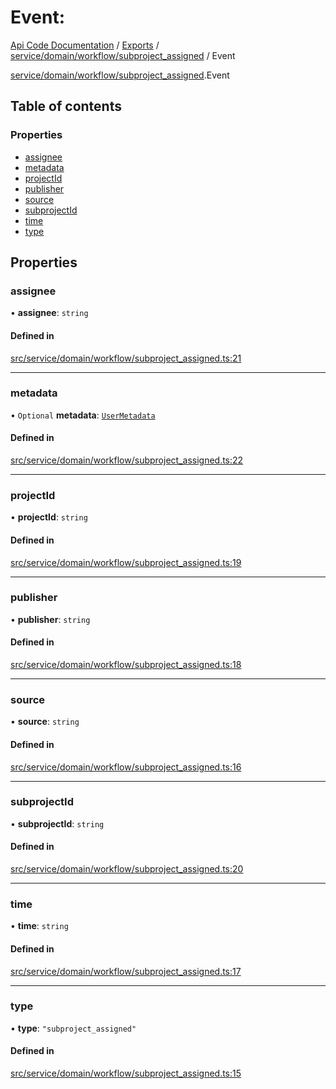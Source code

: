 # Event: 
 
[Api Code Documentation](../README.md) / [Exports](../modules.md) / [service/domain/workflow/subproject\_assigned](../modules/service_domain_workflow_subproject_assigned.md) / Event

[service/domain/workflow/subproject\_assigned](../modules/service_domain_workflow_subproject_assigned.md).Event

## Table of contents

### Properties

- [assignee](service_domain_workflow_subproject_assigned.Event.md#assignee)
- [metadata](service_domain_workflow_subproject_assigned.Event.md#metadata)
- [projectId](service_domain_workflow_subproject_assigned.Event.md#projectid)
- [publisher](service_domain_workflow_subproject_assigned.Event.md#publisher)
- [source](service_domain_workflow_subproject_assigned.Event.md#source)
- [subprojectId](service_domain_workflow_subproject_assigned.Event.md#subprojectid)
- [time](service_domain_workflow_subproject_assigned.Event.md#time)
- [type](service_domain_workflow_subproject_assigned.Event.md#type)

## Properties

### assignee

• **assignee**: `string`

#### Defined in

[src/service/domain/workflow/subproject_assigned.ts:21](https://github.com/openkfw/TruBudget/blob/086d599/api/src/service/domain/workflow/subproject_assigned.ts#L21)

___

### metadata

• `Optional` **metadata**: [`UserMetadata`](../modules/service_domain_metadata.md#usermetadata)

#### Defined in

[src/service/domain/workflow/subproject_assigned.ts:22](https://github.com/openkfw/TruBudget/blob/086d599/api/src/service/domain/workflow/subproject_assigned.ts#L22)

___

### projectId

• **projectId**: `string`

#### Defined in

[src/service/domain/workflow/subproject_assigned.ts:19](https://github.com/openkfw/TruBudget/blob/086d599/api/src/service/domain/workflow/subproject_assigned.ts#L19)

___

### publisher

• **publisher**: `string`

#### Defined in

[src/service/domain/workflow/subproject_assigned.ts:18](https://github.com/openkfw/TruBudget/blob/086d599/api/src/service/domain/workflow/subproject_assigned.ts#L18)

___

### source

• **source**: `string`

#### Defined in

[src/service/domain/workflow/subproject_assigned.ts:16](https://github.com/openkfw/TruBudget/blob/086d599/api/src/service/domain/workflow/subproject_assigned.ts#L16)

___

### subprojectId

• **subprojectId**: `string`

#### Defined in

[src/service/domain/workflow/subproject_assigned.ts:20](https://github.com/openkfw/TruBudget/blob/086d599/api/src/service/domain/workflow/subproject_assigned.ts#L20)

___

### time

• **time**: `string`

#### Defined in

[src/service/domain/workflow/subproject_assigned.ts:17](https://github.com/openkfw/TruBudget/blob/086d599/api/src/service/domain/workflow/subproject_assigned.ts#L17)

___

### type

• **type**: ``"subproject_assigned"``

#### Defined in

[src/service/domain/workflow/subproject_assigned.ts:15](https://github.com/openkfw/TruBudget/blob/086d599/api/src/service/domain/workflow/subproject_assigned.ts#L15)

